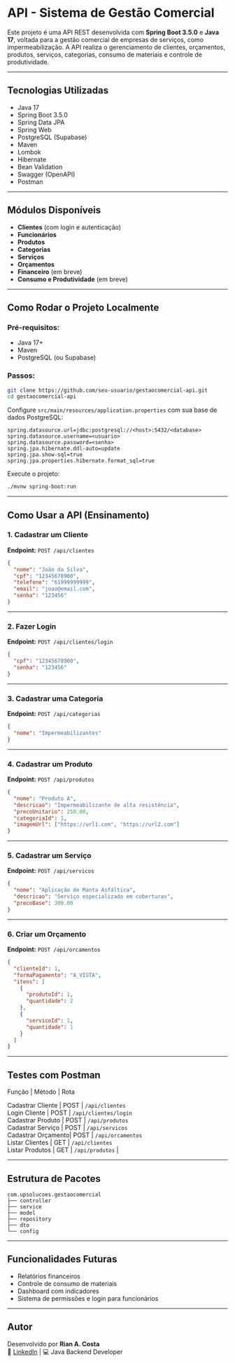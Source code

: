 
#  API - Sistema de Gestão Comercial

Este projeto é uma API REST desenvolvida com **Spring Boot 3.5.0** e **Java 17**, voltada para a gestão comercial de empresas de serviços, como impermeabilização. A API realiza o gerenciamento de clientes, orçamentos, produtos, serviços, categorias, consumo de materiais e controle de produtividade.

---

## Tecnologias Utilizadas

- Java 17
- Spring Boot 3.5.0
- Spring Data JPA
- Spring Web
- PostgreSQL (Supabase)
- Maven
- Lombok
- Hibernate
- Bean Validation
- Swagger (OpenAPI)
- Postman

---

##  Módulos Disponíveis

- **Clientes** (com login e autenticação)
- **Funcionários**
- **Produtos**
- **Categorias**
- **Serviços**
- **Orçamentos**
- **Financeiro** (em breve)
- **Consumo e Produtividade** (em breve)

---

## Como Rodar o Projeto Localmente

### Pré-requisitos:
- Java 17+
- Maven
- PostgreSQL (ou Supabase)

### Passos:

```bash
git clone https://github.com/seu-usuario/gestaocomercial-api.git
cd gestaocomercial-api
```

Configure `src/main/resources/application.properties` com sua base de dados PostgreSQL:

```properties
spring.datasource.url=jdbc:postgresql://<host>:5432/<database>
spring.datasource.username=<usuario>
spring.datasource.password=<senha>
spring.jpa.hibernate.ddl-auto=update
spring.jpa.show-sql=true
spring.jpa.properties.hibernate.format_sql=true
```

Execute o projeto:

```bash
./mvnw spring-boot:run
```

---

## Como Usar a API (Ensinamento)

### 1. Cadastrar um Cliente

**Endpoint:** `POST /api/clientes`

```json
{
  "nome": "João da Silva",
  "cpf": "12345678900",
  "telefone": "61999999999",
  "email": "joao@email.com",
  "senha": "123456"
}
```

---

### 2. Fazer Login

**Endpoint:** `POST /api/clientes/login`

```json
{
  "cpf": "12345678900",
  "senha": "123456"
}
```

---

### 3. Cadastrar uma Categoria

**Endpoint:** `POST /api/categorias`

```json
{
  "nome": "Impermeabilizantes"
}
```

---

### 4. Cadastrar um Produto

**Endpoint:** `POST /api/produtos`

```json
{
  "nome": "Produto A",
  "descricao": "Impermeabilizante de alta resistência",
  "precoUnitario": 250.00,
  "categoriaId": 1,
  "imagemUrl": ["https://url1.com", "https://url2.com"]
}
```

---

### 5. Cadastrar um Serviço

**Endpoint:** `POST /api/servicos`

```json
{
  "nome": "Aplicação de Manta Asfáltica",
  "descricao": "Serviço especializado em coberturas",
  "precoBase": 300.00
}
```

---

### 6. Criar um Orçamento

**Endpoint:** `POST /api/orcamentos`

```json
{
  "clienteId": 1,
  "formaPagamento": "A_VISTA",
  "itens": [
    {
      "produtoId": 1,
      "quantidade": 2
    },
    {
      "servicoId": 1,
      "quantidade": 1
    }
  ]
}
```

---

## Testes com Postman

 Função             | Método | Rota                     

 Cadastrar Cliente  | POST   | `/api/clientes`          
 Login Cliente      | POST   | `/api/clientes/login`    
 Cadastrar Produto  | POST   | `/api/produtos`          
 Cadastrar Serviço  | POST   | `/api/servicos`          
 Cadastrar Orçamento| POST   | `/api/orcamentos`        
 Listar Clientes    | GET    | `/api/clientes`          
 Listar Produtos    | GET    | `/api/produtos`          |

---

##  Estrutura de Pacotes

```
com.upsolucoes.gestaocomercial
├── controller
├── service
├── model
├── repository
├── dto
└── config
```

---

## Funcionalidades Futuras

- Relatórios financeiros
- Controle de consumo de materiais
- Dashboard com indicadores
- Sistema de permissões e login para funcionários

---


## Autor

Desenvolvido por **Rian A. Costa**  
🔗 [LinkedIn](https://www.linkedin.com/in/rian-costa) | 💻 Java Backend Developer
